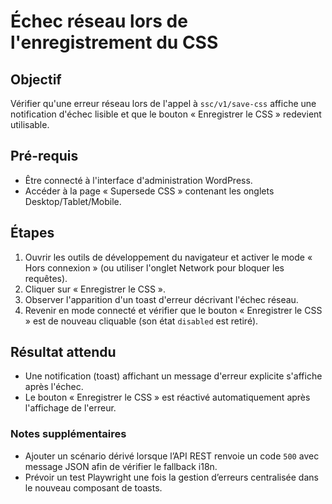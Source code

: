 # Échec réseau lors de l'enregistrement du CSS

## Objectif

Vérifier qu'une erreur réseau lors de l'appel à `ssc/v1/save-css` affiche une notification d'échec lisible et que le bouton « Enregistrer le CSS » redevient utilisable.

## Pré-requis

- Être connecté à l'interface d'administration WordPress.
- Accéder à la page « Supersede CSS » contenant les onglets Desktop/Tablet/Mobile.

## Étapes

1. Ouvrir les outils de développement du navigateur et activer le mode « Hors connexion » (ou utiliser l'onglet Network pour bloquer les requêtes).
2. Cliquer sur « Enregistrer le CSS ».
3. Observer l'apparition d'un toast d'erreur décrivant l'échec réseau.
4. Revenir en mode connecté et vérifier que le bouton « Enregistrer le CSS » est de nouveau cliquable (son état `disabled` est retiré).

## Résultat attendu

- Une notification (toast) affichant un message d'erreur explicite s'affiche après l'échec.
- Le bouton « Enregistrer le CSS » est réactivé automatiquement après l'affichage de l'erreur.

### Notes supplémentaires

- Ajouter un scénario dérivé lorsque l’API REST renvoie un code `500` avec message JSON afin de vérifier le fallback i18n.
- Prévoir un test Playwright une fois la gestion d’erreurs centralisée dans le nouveau composant de toasts.
